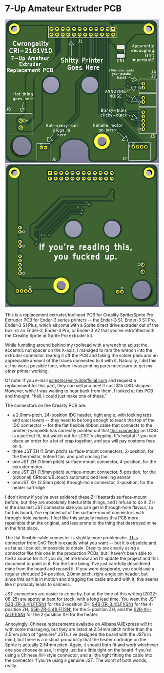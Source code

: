 # 7-Up Amateur Extruder PCB

![Rendering of the front side of a printed circuit board with witty silkscreen text.](/images/SpritePCB-front.png) ![Rendering of the rear side of a printed circuit board with witty silkscreen text.](/images/SpritePCB-rear.png)

This is a replacement extruder/toolhead PCB for Creality Sprite/Sprite Pro Extruder PCB for Ender-3 series printers -- the Ender-3 S1, Ender-3 S1 Pro, Ender-3 S1 Plus, which all come with a Sprite direct drive extruder out of the box, or an Ender-3, Ender-3 Pro, or Ender-3 V2 that you've retrofitted with the Creality Sprite or Sprite Pro extruder kit.

While fumbling around behind my toolhead with a wrench to adjust the eccentric nut spacer on the X-axis, I managed to ram the wrench into the extruder connector, tearing it off the PCB and taking the solder pads and an appreciable amount of the traces connected to it with it. Naturally, I did this at the worst possible time, when I was printing parts necessary to get my _other_ printer working.

Of note: If you e-mail sales@creality3dofficial.com and request a replacement for this part, they can sell you one! It cost $15 USD shipped. However, while I was waiting to hear back from them, I looked at this PCB and thought, "hell, I could just make one of these."

The connectors on the Creality PCB are: 
- a 2.0mm-pitch, 24-position IDC header, right angle, with locking tabs and eject levers -- they need to be long enough to reach the top of the IDC connector -- for the flat flexible ribbon cable that connects to the printer; ryanpie86 has correctly pointed out that [this connector](https://www.lcsc.com/product-detail/IDC-Connectors_Ckmtw-Shenzhen-Cankemeng-B-3102R24P-A000_C383593.html) on LCSC is a perfect fit, but watch out for LCSC's shipping. It's helpful if you can place an order for a lot of crap together, and you will pay customs fees on it.
- three JST ZH (1.5mm pitch) surface-mount connectors, 2-position, for the thermistor, hotend fan, and part cooling fan
- one JST ZH (1.5mm pitch) surface-mount connector, 4-position, for the extruder motor
- one JST ZH (1.5mm pitch) surface-mount connector, 5-position, for the (optional) CRtouch/BLtouch automatic bed levelling sensor
- one JST XH (2.5mm pitch) through-hole connector, 2-position, for the heater cartridge

I don't know if you've ever soldered these ZH bastards surface-mount before, but they are absolutely hateful little things, and I refuse to do it. ZH is the smallest JST connector size you can get in through-hole flavour, so for this board, I've replaced _all_ of the surface-mount connectors with through-hole variants. I feel like this actually makes this PCB more repairable than the original, and less prone to the thing that destroyed mine in the first place.

The flat flexible cable connector is slightly more problematic. [This](https://www.digikey.ca/en/products/detail/cnc-tech/3110-24-002-13-00/3882488) connector from CnC Tech is exactly what you want -- but it is obsolete and, as far as I can tell, impossible to obtain. Creality are clearly using a connector _like_ this one in the production PCBs, but I haven't been able to find a source for it. If you do, let me know and I'll update the project and this document to point at it. For the time being, I've just carefully desoldered mine from the board and reused it. If you were desperate, you could use a regular shrouded 24-position, 2.0mm pitch, right-angle pin header, but since this part is in motion and dragging the cable around with it, this seems like it probably leads to sadness.

JST connectors are easier to come by, but at the time of this writing (2022-08-25) are spotty at best for stock, with a long lead time. You want the JST [S2B-ZR-3.4(LF)(SN)](https://www.digikey.ca/en/products/detail/jst-sales-america-inc/s2b-zr-3-4-lf-sn/4806278) for the 2-position ZH, [S4B-ZR-3.4(LF)(SN)](https://www.digikey.ca/en/products/detail/jst-sales-america-inc/s4b-zr-3-4-lf-sn/7802286) for the 4-position ZH, [S5B-ZR-3.4(LF)(SN)](https://www.digikey.ca/en/products/detail/jst-sales-america-inc/s5b-zr-3-4-lf-sn/9972250) for the 5-position ZH, and the [S2B-XH-A(LF)(SN)](https://www.digikey.ca/en/products/detail/jst-sales-america-inc/S2B-XH-A-LF-SN/1651055) for the 2-position XH for the heater.

Annoyingly, Chinese replacements available on Alibaba/AliExpress _will_ fit with some massaging, but they are listed at 2.54mm pitch rather than the 2.5mm pitch of "genuine" JSTs. I've designed the board with the JSTs in mind, but there is a distinct probability that the heater cartridge on the Sprite is actually 2.54mm pitch. Again, it should both fit and work whichever one you choose to use, it might just be a little tight on the board if you're using a Chinese XH-style connector, and a little tight fitting the cable into the connector if you're using a genuine JST. The worst of both worlds, really.
